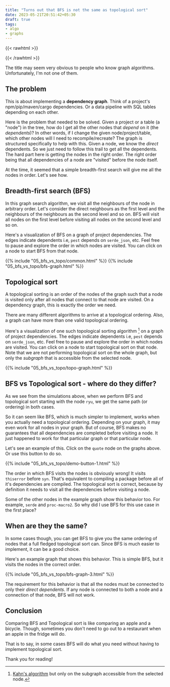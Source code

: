 ```yaml
---
title: "Turns out that BFS is not the same as topological sort"
date: 2023-05-21T20:51:42+05:30
draft: true
tags:
- algo
- graphs
---
```


{{< rawhtml >}}
<script src="https://cdn.jsdelivr.net/npm/cytoscape@3.25.0/dist/cytoscape.min.js"></script>
{{< /rawhtml >}}

The title may seem very obvious to people who know graph algorithms. Unfortunately, I'm not one of them.

## The problem

This is about implementing a **dependency graph**. Think of a project's npm/pip/maven/cargo dependencies. Or a data pipeline with SQL tables depending on each other.

Here is the problem that needed to be solved.
Given a project or a table (a "node") in the tree, how do I get all the other nodes that *depend* on it (the *dependents*)?
In other words, if I change the given node/project/table, which other nodes will I need to recompile/recreate?
The graph is structured specifically to help with this. Given a node, we know the *direct* dependents. So we just need to follow this trail to get all the dependents. The hard part here is getting the nodes in the right order. The right order being that all dependencies of a node are "visited" before the node itself.

At the time, it seemed that a simple breadth-first search will give me all the nodes in order. Let's see how.

## Breadth-first search (BFS)

In this graph search algorithm, we visit all the neighbours of the node in arbitrary order. Let's consider the direct neighbours as the first level and the neighbours of the neighbours as the second level and so on. BFS will visit all nodes on the first level before visiting all nodes on the second level and so on.

Here's a visualization of BFS on a graph of project dependencies. The edges indicate dependents i.e, `pest` depends on `serde_json`, etc.
Feel free to pause and explore the order in which nodes are visited. You can click on a node to start BFS from that node.

{{% include "05_bfs_vs_topo/common.html" %}}
{{% include "05_bfs_vs_topo/bfs-graph.html" %}}

## Topological sort

A topological sorting is an order of the nodes of the graph such that a node is visited only after all nodes that connect to that node are visited.
On a dependency graph, this is exactly the order we need.

There are many different algorithms to arrive at a topological ordering. Also, a graph can have more than one valid topological ordering.

Here's a visualization of one such topological sorting algorithm [^1] on a graph of project dependencies. The edges indicate dependents i.e, `pest` depends on `serde_json`, etc.
Feel free to pause and explore the order in which nodes are visited. You can click on a node to start topological sort on that node.
Note that we are not performing topological sort on the whole graph, but only the *subgraph* that is accessible from the selected node.

{{% include "05_bfs_vs_topo/topo-graph.html" %}}

## BFS vs Topological sort - where do they differ?

As we see from the simulations above, when we perform BFS and topological sort starting with the node `ryu`, we get the same path (or ordering) in both cases.

So it can seem like BFS, which is much simpler to implement, works when you actually need a topological ordering. Depending on your graph, it may even work for all nodes in your graph. But of course, BFS makes no guarantees that all dependencies are completed before visiting a node. It just happened to work for that particular graph or that particular node.

<!-- With graph algorithms especially, it's important to test your algorithms on graphs beyond your use case. Things may *look* right but will fail in unexpected ways. -->

Let's see an example of this. Click on the `quote` node on the graphs above. Or use this button to do so.

{{% include "05_bfs_vs_topo/demo-button-1.html" %}}

The order in which BFS visits the nodes is obviously wrong! It visits `thiserror` before `syn`. That's equivalent to compiling a package before all of it's dependencies are compiled. The topological sort is correct, because by definition it needs to visit all the dependencies before visiting a node.

Some of the other nodes in the example graph show this behavior too. For example, `serde` and `proc-macro2`. So why did I use BFS for this use case in the first place?

## When are they the same?

In some cases though, you can get BFS to give you the same ordering of nodes that a full fledged topological sort can. Since BFS is much easier to implement, it can be a good choice.

Here's an example graph that shows this behavior. This is simple BFS, but it visits the nodes in the correct order.

{{% include "05_bfs_vs_topo/bfs-graph-3.html" %}}

The requirement for this behavior is that all the nodes must be connected to only their *direct dependents*. If any node is connected to both a node and a connection of that node, BFS will not work.

## Conclusion

Comparing BFS and Topological sort is like comparing an apple and a bicycle. Though, sometimes you don't need to go out to a restaurant when an apple in the fridge will do.

That is to say, in some cases BFS will do what you need without having to implement topological sort.

Thank you for reading!

[^1]: [Kahn's algorithm](https://en.wikipedia.org/wiki/Topological_sorting#Kahn's_algorithm) but only on the subgraph accessible from the selected node.
